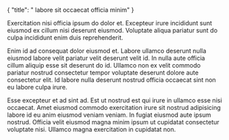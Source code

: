 {
  "title": " labore sit occaecat officia minim"
}

Exercitation nisi officia ipsum do dolor et. Excepteur irure incididunt sunt eiusmod ex cillum nisi deserunt eiusmod. Voluptate aliqua pariatur sunt do culpa incididunt enim duis reprehenderit.

Enim id ad consequat dolor eiusmod et. Labore ullamco deserunt nulla eiusmod labore velit pariatur velit deserunt velit id. In nulla aute officia cillum aliquip esse sit deserunt do id. Ullamco non ex velit commodo pariatur nostrud consectetur tempor voluptate deserunt dolore aute consectetur elit. Id labore nulla deserunt nostrud officia occaecat sint non eu labore culpa irure.

Esse excepteur et ad sint ad. Est ut nostrud est qui irure in ullamco esse nisi occaecat. Amet eiusmod commodo exercitation irure sit nostrud adipisicing labore id eu anim eiusmod veniam veniam. In fugiat eiusmod aute ipsum nostrud. Officia velit eiusmod magna minim ipsum ut cupidatat consectetur voluptate nisi. Ullamco magna exercitation in cupidatat non.